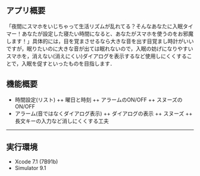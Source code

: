 ## アプリ概要

「夜間にスマホをいじちゃって生活リズムが乱れてる？そんなあなたに入眠タイマー！あなたが設定した寝たい時間になると、あなたがスマホを使うのをお邪魔します！」具体的には，目を覚まさせるなら大きな音を出す目覚まし時計がいいですが，眠りたいのに大きな音が出ては眠れないので，入眠の妨げになりやすいスマホを，消えない(消えにくい)ダイアログを表示するなど使用しにくくすることで，入眠を促すといったものを目指します．

## 機能概要

+ 時間設定(リスト)
++ 曜日と時刻
++ アラームのON/OFF
++ スヌーズのON/OFF
+ アラーム(音ではなくダイアログ表示)
++ ダイアログの表示
++ スヌーズ
++ 長文キーの入力など消しにくくする工夫

***

## 実行環境

- Xcode 7.1 (7B91b)
- Simulator 9.1
